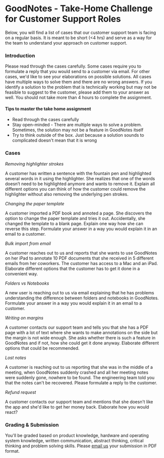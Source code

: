 GoodNotes - Take-Home Challenge for Customer Support Roles
===
Below, you will find a list of cases that our customer support team is facing on a regular basis. It is meant to be short (<4 hrs) and serve as a way for the team to understand your approach on customer support.

### Introduction

Please read through the cases carefully. Some cases require you to formulate a reply that you would send to a customer via email. For other cases, we'd like to see your elaborations on possible solutions. All cases have multiple ways to solve them and there are no wrong answers. If you identify a solution to the problem that is technically working but may not be feasible to suggest to the customer, please add them to your answer as well. You should not take more than 4 hours to complete the assignment.

#### Tips to master the take home assignment
* Read through the cases carefully
* Stay open-minded - There are multiple ways to solve a problem. Sometimes, the solution may not be a feature in GoodNotes itself
* Try to think outside of the box. Just because a solution sounds to complicated doesn't mean that it is wrong

### Cases 

*Removing highlighter strokes*

A customer has written a sentence with the fountain pen and highlighted several words in it using the highlighter. She realizes that one of the words doesn’t need to be highlighted anymore and wants to remove it. Explain all different options you can think of how the customer could remove the highlighter without also removing the underlying pen strokes.
 

*Changing the paper template*

A customer imported a PDF book and annoted a page. She discovers the option to change the paper template and tries it out. Accidentally, she changed the template to a blank page. Explain one way how she can reverse this step. Formulate your answer in a way you would explain it in an email to a customer.


*Bulk import from email*

A customer reaches out to us and reports that she wants to use GoodNotes on her iPad to annotate 10 PDF documents that she received in 5 different emails from her coworkers. The customer has access to a Mac and an iPad. Elaborate different options that the customer has to get it done in a convenient way.


*Folders vs Notebooks*

A new user is reaching out to us via email explaining that he has problems understanding the difference between folders and notebooks in GoodNotes. Formulate your answer in a way you would explain it in an email to a customer.


*Writing on margins*

A customer contacts our support team and tells you that she has a PDF page with a lot of text where she wants to make annotations on the side but the margin is not wide enough. She asks whether there is such a feature in GoodNotes and if not, how she could get it done anyway. Elaborate different options that could be recommended.


*Lost notes*

A customer is reaching out to us reporting that she was in the middle of a meeting, when GoodNotes suddenly crashed and all her meeting notes were suddenly gone, nowhere to be found. The engineering team told you that the notes can't be recovered.  Please formulate a reply to the customer.


*Refund request*

A customer contacts our support team and mentions that she doesn't like the app and she'd like to get her money back. Elaborate how you would react?
 

### Grading & Submission
You'll be graded based on product knowledge, hardware and operating system knowledge, written communication, abstract thinking, critical thinking and problem solving skills.  Please [email us](mailto:careers@goodnotes.com?subject=GoodNotes) your submission in PDF format.
